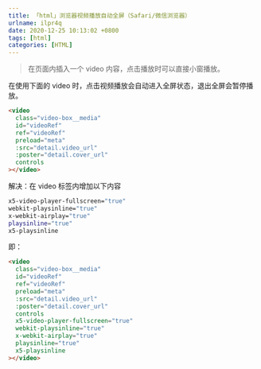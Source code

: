 ```yaml
---
title: 「html」浏览器视频播放自动全屏（Safari/微信浏览器）
urlname: ilpr4q
date: 2020-12-25 10:13:02 +0800
tags: [html]
categories: [HTML]
---
```


> 在页面内插入一个 video 内容，点击播放时可以直接小窗播放。

在使用下面的 video 时，点击视频播放会自动进入全屏状态，退出全屏会暂停播放。

```html
<video
  class="video-box__media"
  id="videoRef"
  ref="videoRef"
  preload="meta"
  :src="detail.video_url"
  :poster="detail.cover_url"
  controls
></video>
```

解决：在 video 标签内增加以下内容

```bash
x5-video-player-fullscreen="true"
webkit-playsinline="true"
x-webkit-airplay="true"
playsinline="true"
x5-playsinline
```

即：

```html
<video
  class="video-box__media"
  id="videoRef"
  ref="videoRef"
  preload="meta"
  :src="detail.video_url"
  :poster="detail.cover_url"
  controls
  x5-video-player-fullscreen="true"
  webkit-playsinline="true"
  x-webkit-airplay="true"
  playsinline="true"
  x5-playsinline
></video>
```
